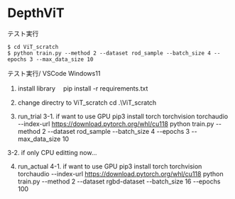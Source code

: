 # DepthViT

テスト実行
```
$ cd ViT_scratch
$ python train.py --method 2 --dataset rod_sample --batch_size 4 --epochs 3 --max_data_size 10
```

テスト実行/ VSCode Windows11
1. install library
　pip install -r requirements.txt

2. change directry to ViT_scratch
 cd .\ViT_scratch

3. run_trial
3-1. if want to use GPU
 pip3 install torch torchvision torchaudio --index-url https://download.pytorch.org/whl/cu118
 python train.py --method 2 --dataset rod_sample --batch_size 4 --epochs 3 --max_data_size 10 

3-2. if only CPU
 editting now...

4. run_actual
4-1. if want to use GPU
 pip3 install torch torchvision torchaudio --index-url https://download.pytorch.org/whl/cu118
 python train.py --method 2 --dataset rgbd-dataset --batch_size 16 --epochs 100 